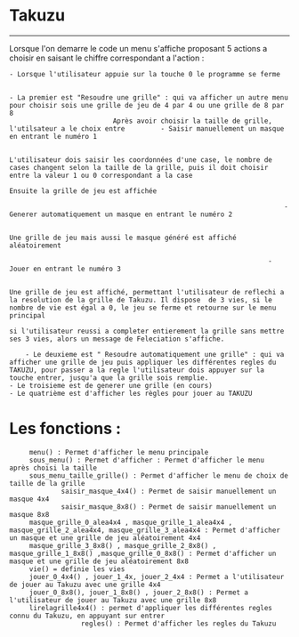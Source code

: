 # Takuzu 
-----------------------------

Lorsque l'on demarre le code  un menu s'affiche proposant 5 actions a choisir en saisant le chiffre correspondant a l'action :

	- Lorsque l'utilisateur appuie sur la touche 0 le programme se ferme


	- La premier est "Resoudre une grille" : qui va afficher un autre menu pour choisir sois une grille de jeu de 4 par 4 ou une grille de 8 par 8 
   							  Après avoir choisir la taille de grille, l'utilsateur a le choix entre		 - Saisir manuellement un masque en entrant le numéro 1
	
																			   L'utilisateur dois saisir les coordonnées d'une case, le nombre de cases changent selon la taille de la grille, puis il doit choisir entre la valeur 1 ou 0 correspondant a la case
																			   Ensuite la grille de jeu est affichée

																		 - Generer automatiquement un masque en entrant le numéro 2
		
																			   Une grille de jeu mais aussi le masque généré est affiché aléatoirement

																	 - Jouer en entrant le numéro 3
																		
																			   Une grille de jeu est affiché, permettant l'utilisateur de reflechi a la resolution de la grille de Takuzu. Il dispose  de 3 vies, si le nombre de vie est égal a 0, le jeu se ferme et retourne sur le menu principal
																																			      si l'utilisateur reussi a completer entierement la grille sans mettre ses 3 vies, alors un message de Feleciation s'affiche.

        - Le deuxieme est " Resoudre automatiquement une grille" : qui va afficher une grille de jeu puis appliquer les différentes regles du TAKUZU, pour passer a la regle l'utilisateur dois appuyer sur la touche entrer, jusqu'a que la grille sois remplie. 
	- Le troisieme est de generer une grille (en cours)
	- Le quatrième est d'afficher les règles pour jouer au TAKUZU

# Les fonctions :
		 menu() : Permet d'afficher le menu principale
		 sous_menu() : Permet d'afficher : Permet d'afficher le menu  après choisi la taille 
		 sous_menu_taille_grille() : Permet d'afficher le menu de choix de taille de la grille
                 saisir_masque_4x4() : Permet de saisir manuellement un masque 4x4
                 saisir_masque_8x8() : Permet de saisir manuellement un masque 8x8
		 masque_grille_0_alea4x4 , masque_grille_1_alea4x4 , masque_grille_2_alea4x4, masque_grille_3_alea4x4 : Permet d'afficher un masque et une grille de jeu aléatoirement 4x4
		 masque_grille_3_8x8() , masque_grille_2_8x8() , masque_grille_1_8x8() ,masque_grille_0_8x8() : Permet d'afficher un masque et une grille de jeu aléatoirement 8x8
		 vie() = definie les vies
		 jouer_0_4x4() , jouer_1_4x, jouer_2_4x4 : Permet a l'utilisateur de jouer au Takuzu avec une grille 4x4
		 jouer_0_8x8(), jouer_1_8x8() , jouer_2_8x8() : Permet a l'utilisateur de jouer au Takuzu avec une grille 8x8
		 lirelagrille4x4() : permet d'appliquer les différentes regles connu du Takuzu, en appuyant sur entrer
                      regles() : Permet d'afficher les regles du Takuzu
